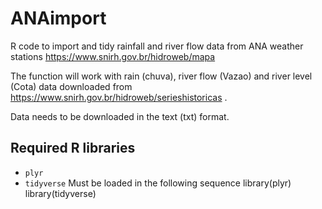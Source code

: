 # ANAimport
R code to import and tidy rainfall and river flow data from ANA weather stations https://www.snirh.gov.br/hidroweb/mapa

The function will work with rain (chuva), river flow (Vazao) and river level (Cota) data downloaded from https://www.snirh.gov.br/hidroweb/serieshistoricas .

Data needs to be downloaded in the text (txt) format.

## Required R libraries
- <code>plyr</code>
- <code>tidyverse</code>
Must be loaded in the following sequence
library(plyr)
library(tidyverse)